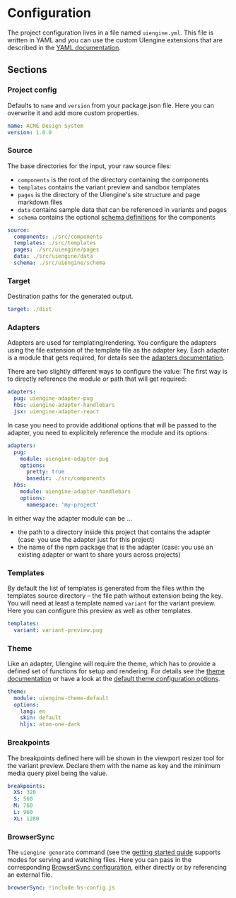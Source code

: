 # Configuration

The project configuration lives in a file named `uiengine.yml`.
This file is written in YAML and you can use the custom UIengine extensions that are described in the [YAML documentation](./yaml.md).

## Sections

### Project config

Defaults to `name` and `version` from your package.json file.
Here you can overwrite it and add more custom properties.

```yaml
name: ACME Design System
version: 1.0.0
```

### Source

The base directories for the input, your raw source files:
- `components` is the root of the directory containing the components
- `templates` contains the variant preview and sandbox templates
- `pages` is the directory of the UIengine's site structure and page markdown files
- `data` contains sample data that can be referenced in variants and pages
- `schema` contains the optional [schema definitions](./schema.md) for the components

```yaml
source:
  components: ./src/components
  templates: ./src/templates
  pages: ./src/uiengine/pages
  data: ./src/uiengine/data
  schema: ./src/uiengine/schema
```

### Target

Destination paths for the generated output.

```yaml
target: ./dist
```

### Adapters

Adapters are used for templating/rendering.
You configure the adapters using the file extension of the template file as the adapter key.
Each adapter is a module that gets required, for details see the [adapters documentation](./adapters.md).

There are two slightly different ways to configure the value:
The first way is to directly reference the module or path that will get required:

```yaml
adapters:
  pug: uiengine-adapter-pug
  hbs: uiengine-adapter-handlebars
  jsx: uiengine-adapter-react
```

In case you need to provide additional options that will be passed to the adapter, you need to
explicitely reference the module and its options:

```yaml
adapters:
  pug:
    module: uiengine-adapter-pug
    options:
      pretty: true
      basedir: ./src/components
  hbs: 
    module: uiengine-adapter-handlebars
    options:
      namespace: 'my-project'
```

In either way the adapter module can be …

- the path to a directory inside this project that contains the adapter
  (case: you use the adapter just for this project)
- the name of the npm package that is the adapter
  (case: you use an existing adapter or want to share yours across projects)

### Templates

By default the list of templates is generated from the files within the templates source directory – the file path without extension being the key.
You will need at least a template named `variant` for the variant preview.
Here you can configure this preview as well as other templates.

```yaml
templates:
  variant: variant-preview.pug
```

### Theme 

Like an adapter, UIengine will require the theme, which has to provide a defined set of functions for setup and rendering.
For details see the [theme documentation](./theme.md) or have a look at the [default theme configuration options](https://github.com/dennisreimann/uiengine-theme-default).

```yaml
theme:
  module: uiengine-theme-default
  options:
    lang: en
    skin: default
    hljs: atom-one-dark
```

### Breakpoints 

The breakpoints defined here will be shown in the viewport resizer tool for the variant preview.
Declare them with the name as key and the minimum media query pixel being the value.

```yaml
breakpoints:
  XS: 320
  S: 560
  M: 760
  L: 960
  XL: 1280
```

### BrowserSync

The `uiengine generate` command (see the [getting started guide](./getting-started.md) supports modes for serving and watching files.
Here you can pass in the corresponding [BrowserSync configuration](https://www.browsersync.io/docs/options/), either directly or by referencing an external file.

```yaml
browserSync: !include bs-config.js
```
